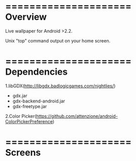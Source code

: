 =====================
Overview
=====================

Live wallpaper for Android >2.2.

Unix "top" command output on your home screen.

=====================
Dependencies
=====================

1.libGDX(http://libgdx.badlogicgames.com/nightlies/)
- gdx.jar
- gdx-backend-android.jar
- gdx-freetype.jar

2.Color Picker(https://github.com/attenzione/android-ColorPickerPreference)

=====================
Screens
=====================